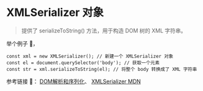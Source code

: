 # XMLSerializer 对象
> 提供了 serializeToString() 方法，用于构造 DOM 树的 XML 字符串。

举个例子 🌰，
```
const xml = new XMLSerializer(); // 新建一个 XMLSerializer 对象
const el = document.querySelector('body'); // 获取一个元素
const str = xml.serializeToString(el); // 将整个 body 转换成了 XML 字符串
```

参考链接 🔗：
[DOM解析和序列化](https://w3c.github.io/DOM-Parsing/#the-xmlserializer-interface)、
[XMLSerializer MDN](https://developer.mozilla.org/en-US/docs/Web/API/XMLSerializer)